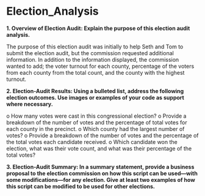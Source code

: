 # Election_Analysis

**1.	Overview of Election Audit: Explain the purpose of this election audit analysis.**

The purpose of this election audit was initially to help Seth and Tom to submit the election audit, but the commission requested additional information. In addition to the information displayed, the commission wanted to add; the voter turnout for each county, percentage of the voters from each county from the total count, and the county with the highest turnout. 


**2.	Election-Audit Results: Using a bulleted list, address the following election outcomes. Use images or examples of your code as support where necessary.**

o	How many votes were cast in this congressional election?
o	Provide a breakdown of the number of votes and the percentage of total votes for each county in the precinct.
o	Which county had the largest number of votes?
o	Provide a breakdown of the number of votes and the percentage of the total votes each candidate received.
o	Which candidate won the election, what was their vote count, and what was their percentage of the total votes?


**3.	Election-Audit Summary: In a summary statement, provide a business proposal to the election commission on how this script can be used—with some modifications—for any election. Give at least two examples of how this script can be modified to be used for other elections.**

